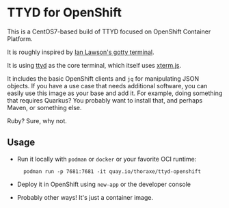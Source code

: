 # TTYD for OpenShift

This is a CentOS7-based build of TTYD focused on OpenShift Container Platform.

It is roughly inspired by [Ian Lawson's gotty
terminal](https://github.com/utherp0/workshop4/blob/master/images/terminal/Dockerfile).

It is using [ttyd](https://github.com/tsl0922/ttyd) as the core terminal,
which itself uses [xterm.js](https://github.com/xtermjs/xterm.js).

It includes the basic OpenShift clients and `jq` for manipulating JSON
objects. If you have a use case that needs additional software, you can
easily use this image as your base and add it. For example, doing something
that requires Quarkus? You probably want to install that, and perhaps Maven,
or something else.

Ruby? Sure, why not.

## Usage

* Run it locally with `podman` or `docker` or your favorite OCI runtime:
    
        podman run -p 7681:7681 -it quay.io/thoraxe/ttyd-openshift

* Deploy it in OpenShift using `new-app` or the developer console

* Probably other ways! It's just a container image.